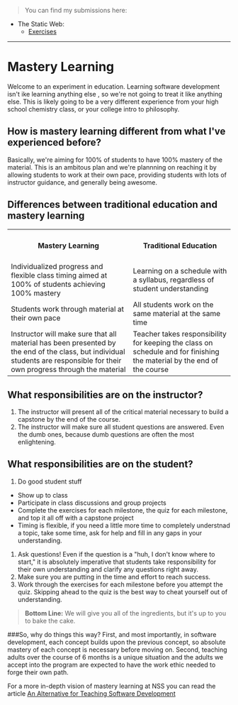 >You can find my submissions here:
  - The Static Web:
    - [Exercises](https://github.com/Daynewr/front-end-milestones/tree/master/2-the-static-web/exercises/submissions)

<hr>

# Mastery Learning

Welcome to an experiment in education. Learning software development isn't ike learning anything else , so we're not going to treat it like anything else. This is likely going to be a very different experience from your high school chemistry class, or your college intro to philosophy.

## How is mastery learning different from what I've experienced before?
Basically, we're aiming for 100% of students to have 100% mastery of the material. This is an ambitous plan and we're plannning on reaching it by allowing students to work at their own pace, providing students with lots of instructor guidance, and generally being awesome.


## Differences between traditional education and mastery learning

<table>
<tr>
<th><h4>Mastery Learning</h4></th>
<th><h4>Traditional Education</h4></th>
</tr>
<tr>
  <td>
  Individualized progress and flexible class timing aimed at 100% of students achieving 100% mastery
  </td>
  <td>
  Learning on a schedule with a syllabus, regardless of student understanding
  </td>
</tr>

<tr>
  <td>
  Students work through material at their own pace
  </td>
  <td>
  All students work on the same material at the same time
  </td>
</tr>

<tr>
  <td>
  Instructor will make sure that all material has been  presented by the end of the class, but individual students are responsible for their own progress through the material
  </td>
  <td>
  Teacher takes responsibility for keeping the class on schedule and for finishing the material by the end of the course
  </td>
</tr>

</table>

## What responsibilities are on the instructor?
1. The instructor will present all of the critical material necessary to build a capstone by the end of the course.
1. The instructor will make sure all student questions are answered. Even the dumb ones, because dumb questions are often the most enlightening.


## What responsibilities are on the student?

1. Do good student stuff
  * Show up to class 
  * Participate in class discussions and group projects 
  * Complete the exercises for each  milestone, the quiz for each milestone, and top it all off with a capstone project 
  * Timing is flexible, if  you need a little more time to completely understnad a topic, take some time, ask for help and fill in any gaps in your understanding.
1. Ask questions! Even if the question is a "huh, I don't know where to start," it is absolutely imperative that students take responsibility for their own understanding and clarify any questions right away.
1. Make sure you are putting in the time and effort to reach success.
1. Work through the exercises for each milestone before you attempt the quiz. Skipping ahead to the quiz is the best way to cheat yourself out of understanding.

> **Bottom Line:** We will give you all of the ingredients, but it's up to you to bake the cake.

###So, why do things this way?
 First, and most importantly, in software development, each concept builds upon the previous concept, so absolute mastery of each concept is necessary before moving on. Second, teaching adults over the course of 6 months is a unique situation and the adults we accept into the program are expected to have the work ethic needed to forge their own path.

For a more in-depth vision of mastery learning at NSS you can read the article [An Alternative for Teaching Software Development](http://www.stevebrownlee.com/alternative-teaching-software-development/)
















